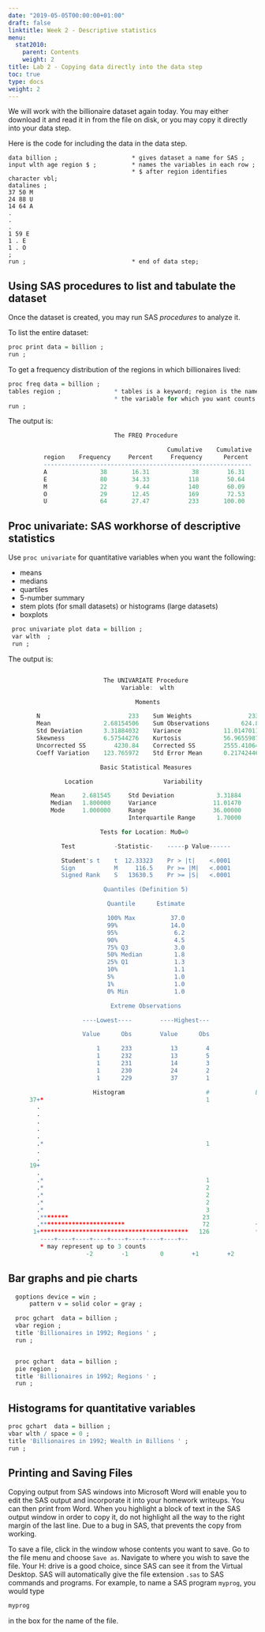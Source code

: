 ```yaml
---
date: "2019-05-05T00:00:00+01:00"
draft: false
linktitle: Week 2 - Descriptive statistics
menu:
  stat2010:
    parent: Contents
    weight: 2
title: Lab 2 - Copying data directly into the data step
toc: true
type: docs
weight: 2
---
```


We will work with the billionaire dataset again today.  You may
either download it and read it in from the file on disk, or you
may copy it directly into your data step.

Here is the code for including the data in the data step.

```sas
data billion ;                     * gives dataset a name for SAS ;
input wlth age region $ ;          * names the variables in each row ;
                                   * $ after region identifies character vbl;
datalines ;
37 50 M
24 88 U
14 64 A
.
.
.
1 59 E
1 . E
1 . O
;
run ;                              * end of data step;
```

## Using SAS procedures to list and tabulate the dataset

Once the dataset is created, you may run SAS *procedures* to analyze it.

To list the entire dataset:

```r
proc print data = billion ;
run ;
```

To get a frequency distribution of the regions in which billionaires lived:

```r
proc freq data = billion ;
tables region ;               * tables is a keyword; region is the name of
                              * the variable for which you want counts ;
run ;
```

The output is:

```r
                              The FREQ Procedure

                                             Cumulative    Cumulative
          region    Frequency     Percent     Frequency      Percent
          -----------------------------------------------------------
          A               38       16.31            38        16.31
          E               80       34.33           118        50.64
          M               22        9.44           140        60.09
          O               29       12.45           169        72.53
          U               64       27.47           233       100.00
```

## Proc univariate: SAS workhorse of descriptive statistics

Use `proc univariate` for quantitative variables when you want the
following:

- means
- medians
- quartiles
- 5-number summary
- stem plots (for small datasets) or histograms (large datasets)
- boxplots


```r
 proc univariate plot data = billion ;
 var wlth  ;
 run ;
```

The output is:

```r

                           The UNIVARIATE Procedure
                                Variable:  wlth

                                    Moments

        N                         233    Sum Weights                233
        Mean               2.68154506    Sum Observations         624.8
        Std Deviation      3.31884032    Variance            11.0147011
        Skewness           6.57544276    Kurtosis            56.9655987
        Uncorrected SS        4230.84    Corrected SS        2555.41064
        Coeff Variation    123.765972    Std Error Mean      0.21742446

                          Basic Statistical Measures

                Location                    Variability

            Mean     2.681545     Std Deviation            3.31884
            Median   1.800000     Variance                11.01470
            Mode     1.000000     Range                   36.00000
                                  Interquartile Range      1.70000

                          Tests for Location: Mu0=0

               Test           -Statistic-    -----p Value------

               Student's t    t  12.33323    Pr > |t|    <.0001
               Sign           M     116.5    Pr >= |M|   <.0001
               Signed Rank    S   13630.5    Pr >= |S|   <.0001

                           Quantiles (Definition 5)

                            Quantile      Estimate

                            100% Max          37.0
                            99%               14.0
                            95%                6.2
                            90%                4.5
                            75% Q3             3.0
                            50% Median         1.8
                            25% Q1             1.3
                            10%                1.1
                            5%                 1.0
                            1%                 1.0
                            0% Min             1.0

                             Extreme Observations

                     ----Lowest----        ----Highest---

                     Value      Obs        Value      Obs

                         1      233           13        4
                         1      232           13        5
                         1      231           14        3
                         1      230           24        2
                         1      229           37        1

```

```r
                        Histogram                       #             Boxplot
      37+*                                              1                *
        .
        .
        .
        .
        .
        .*                                              1                *
        .
        .
      19+
        .
        .*                                              1                *
        .*                                              2                *
        .*                                              2                *
        .*                                              2                0
        .*                                              3                0
        .********                                      23                0
        .************************                      72             +--+--+
       1+******************************************   126             *-----*
         ----+----+----+----+----+----+----+----+--
         * may represent up to 3 counts
                      -2        -1         0        +1        +2
```

## Bar graphs and pie charts

```r
  goptions device = win ;
      pattern v = solid color = gray ;

  proc gchart  data = billion ;
  vbar region ;
  title 'Billionaires in 1992; Regions ' ;
  run ;


  proc gchart  data = billion ;
  pie region ;
  title 'Billionaires in 1992; Regions ' ;
  run ;
```

## Histograms for quantitative variables

```r
proc gchart  data = billion ;
vbar wlth / space = 0 ;
title 'Billionaires in 1992; Wealth in Billions ' ;
run ;
```


## Printing and Saving Files

Copying output from SAS windows into Microsoft  Word will enable you to edit the SAS output and incorporate it into your homework writeups. You can then print from Word. When you highlight a
block of text in the SAS output window in order to copy it, do not highlight all the way to the right margin of the last line.  Due to a bug in SAS, that prevents the copy from working.

To save a file, click in the window whose contents you want to save. Go to the file menu and choose `Save as`. Navigate to where you wish to save the file.  Your H: drive is a good choice, since SAS can see it from the Virtual Desktop. SAS will automatically give the file extension  `.sas` to SAS commands and programs. For example, to name a SAS program `myprog`, you would type

```r
myprog
```

in the box for the name of the file.